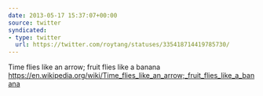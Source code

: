 ```yaml
---
date: 2013-05-17 15:37:07+00:00
source: twitter
syndicated:
- type: twitter
  url: https://twitter.com/roytang/statuses/335418714419785730/
---
```


Time flies like an arrow; fruit flies like a banana https://en.wikipedia.org/wiki/Time_flies_like_an_arrow;_fruit_flies_like_a_banana
